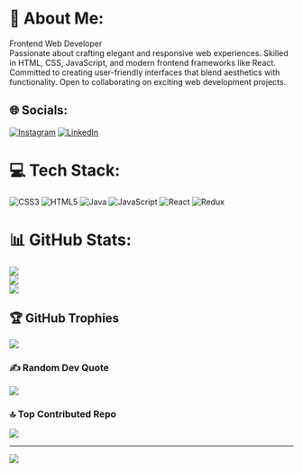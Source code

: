 # 💫 About Me:
Frontend Web Developer<br>Passionate about crafting elegant and responsive web experiences. Skilled in HTML, CSS, JavaScript, and modern frontend frameworks like React. Committed to creating user-friendly interfaces that blend aesthetics with functionality. Open to collaborating on exciting web development projects.


## 🌐 Socials:
[![Instagram](https://img.shields.io/badge/Instagram-%23E4405F.svg?logo=Instagram&logoColor=white)](https://instagram.com/venkataramana_2000) [![LinkedIn](https://img.shields.io/badge/LinkedIn-%230077B5.svg?logo=linkedin&logoColor=white)](https://linkedin.com/in/devathoti-venkata-ramana) 

# 💻 Tech Stack:
![CSS3](https://img.shields.io/badge/css3-%231572B6.svg?style=for-the-badge&logo=css3&logoColor=white) ![HTML5](https://img.shields.io/badge/html5-%23E34F26.svg?style=for-the-badge&logo=html5&logoColor=white) ![Java](https://img.shields.io/badge/java-%23ED8B00.svg?style=for-the-badge&logo=java&logoColor=white) ![JavaScript](https://img.shields.io/badge/javascript-%23323330.svg?style=for-the-badge&logo=javascript&logoColor=%23F7DF1E) ![React](https://img.shields.io/badge/react-%2320232a.svg?style=for-the-badge&logo=react&logoColor=%2361DAFB) ![Redux](https://img.shields.io/badge/redux-%23593d88.svg?style=for-the-badge&logo=redux&logoColor=white)
# 📊 GitHub Stats:
![](https://github-readme-stats.vercel.app/api?username=venky123895&theme=dark&hide_border=false&include_all_commits=false&count_private=false)<br/>
![](https://github-readme-streak-stats.herokuapp.com/?user=venky123895&theme=dark&hide_border=false)<br/>
![](https://github-readme-stats.vercel.app/api/top-langs/?username=venky123895&theme=dark&hide_border=false&include_all_commits=false&count_private=false&layout=compact)

## 🏆 GitHub Trophies
![](https://github-profile-trophy.vercel.app/?username=venky123895&theme=radical&no-frame=false&no-bg=true&margin-w=4)

### ✍️ Random Dev Quote
![](https://quotes-github-readme.vercel.app/api?type=horizontal&theme=radical)

### 🔝 Top Contributed Repo
![](https://github-contributor-stats.vercel.app/api?username=venky123895&limit=5&theme=dark&combine_all_yearly_contributions=true)

---
[![](https://visitcount.itsvg.in/api?id=venky123895&icon=0&color=0)](https://visitcount.itsvg.in)

<!-- Proudly created with GPRM ( https://gprm.itsvg.in ) -->
